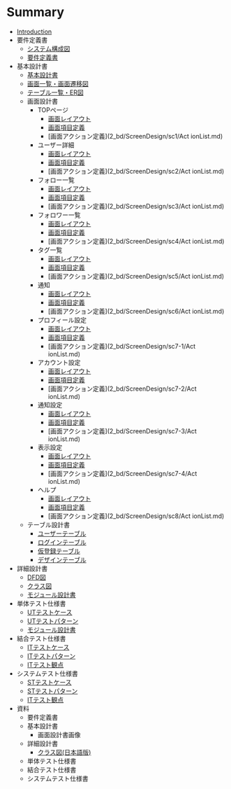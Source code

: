 # Summary

* [Introduction](README.md)
* 要件定義書
    * [システム構成図](1_rd/SystemConfigurationDrawing.md)
    * [要件定義書](1_rd/RequirementDefinition.md)
* 基本設計書
    * [基本設計書](2_bd/BaseDesign.md)
    * [画面一覧・画面遷移図](2_bd/ScreenList.md)
    * [テーブル一覧・ER図](2_bd/TableList.md)
    * 画面設計書
        * TOPページ
            * [画面レイアウト](2_bd/ScreenDesign/sc1/Layout.md)
            * [画面項目定義](2_bd/ScreenDesign/sc1/PartList.md)
            * [画面アクション定義](2_bd/ScreenDesign/sc1/Act ionList.md)
        * ユーザー詳細
            * [画面レイアウト](2_bd/ScreenDesign/sc2/Layout.md)
            * [画面項目定義](2_bd/ScreenDesign/sc2/PartList.md)
            * [画面アクション定義](2_bd/ScreenDesign/sc2/Act ionList.md)
        * フォロー一覧
            * [画面レイアウト](2_bd/ScreenDesign/sc3/Layout.md)
            * [画面項目定義](2_bd/ScreenDesign/sc3/PartList.md)
            * [画面アクション定義](2_bd/ScreenDesign/sc3/Act ionList.md)
        * フォロワー一覧
            * [画面レイアウト](2_bd/ScreenDesign/sc4/Layout.md)
            * [画面項目定義](2_bd/ScreenDesign/sc4/PartList.md)
            * [画面アクション定義](2_bd/ScreenDesign/sc4/Act ionList.md)
        * タグ一覧
            * [画面レイアウト](2_bd/ScreenDesign/sc5/Layout.md)
            * [画面項目定義](2_bd/ScreenDesign/sc5/PartList.md)
            * [画面アクション定義](2_bd/ScreenDesign/sc5/Act ionList.md)
        * 通知
            * [画面レイアウト](2_bd/ScreenDesign/sc6/Layout.md)
            * [画面項目定義](2_bd/ScreenDesign/sc6/PartList.md)
            * [画面アクション定義](2_bd/ScreenDesign/sc6/Act ionList.md)
        * プロフィール設定
            * [画面レイアウト](2_bd/ScreenDesign/sc7-1/Layout.md)
            * [画面項目定義](2_bd/ScreenDesign/sc7-1/PartList.md)
            * [画面アクション定義](2_bd/ScreenDesign/sc7-1/Act ionList.md)
        * アカウント設定
            * [画面レイアウト](2_bd/ScreenDesign/sc7-2/Layout.md)
            * [画面項目定義](2_bd/ScreenDesign/sc7-2/PartList.md)
            * [画面アクション定義](2_bd/ScreenDesign/sc7-2/Act ionList.md)
        * 通知設定
            * [画面レイアウト](2_bd/ScreenDesign/sc7-3/Layout.md)
            * [画面項目定義](2_bd/ScreenDesign/sc7-3/PartList.md)
            * [画面アクション定義](2_bd/ScreenDesign/sc7-3/Act ionList.md)
        * 表示設定
            * [画面レイアウト](2_bd/ScreenDesign/sc7-4/Layout.md)
            * [画面項目定義](2_bd/ScreenDesign/sc7-4/PartList.md)
            * [画面アクション定義](2_bd/ScreenDesign/sc7-4/Act ionList.md)
        * ヘルプ
            * [画面レイアウト](2_bd/ScreenDesign/sc8/Layout.md)
            * [画面項目定義](2_bd/ScreenDesign/sc8/PartList.md)
            * [画面アクション定義](2_bd/ScreenDesign/sc8/Act ionList.md)
    * テーブル設計書
        * [ユーザーテーブル](2_bd/TableDesign/tbl1.md)
        * [ログインテーブル](2_bd/TableDesign/tbl2.md)
        * [仮登録テーブル](2_bd/TableDesign/tbl3.md)
        * [デザインテーブル](2_bd/TableDesign/tbl4.md)
* 詳細設計書
    * [DFD図](3_dd/DataFlowDiagram.md)
    * [クラス図](3_dd/ClassDrawing.md)
    * [モジュール設計書](3_dd/ModuleDesign.md)
* 単体テスト仕様書
    * [UTテストケース](4_ut/UTTestCase.md)
    * [UTテストパターン](4_ut/UTTestPattern.md)
    * [モジュール設計書](4_ut/UTTestViewpoint.md)
* 結合テスト仕様書
    * [ITテストケース](5_it/UTTestCase.md)
    * [ITテストパターン](5_it/ITTestPattern.md)
    * [ITテスト観点](5_it/ITTestViewpoint.md)
* システムテスト仕様書
    * [STテストケース](6_st/UTTestCase.md)
    * [STテストパターン](6_st/STTestPattern.md)
    * [ITテスト観点](6_st/STTestViewpoint.md)
* 資料
    * 要件定義書
    * 基本設計書
        * 画面設計書画像
    * 詳細設計書
        * [クラス図(日本語版)](reference/3_dd/ClassDrawingJa.md)
    * 単体テスト仕様書
    * 結合テスト仕様書
    * システムテスト仕様書

